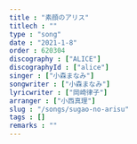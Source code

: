```yaml
---
title : "素顔のアリス"
titlech : ""
type : "song"
date : "2021-1-8"
order : 620304
discography : ["ALICE"]
discographyId : ["alice"]
singer : ["小森まなみ"]
songwriter : ["小森まなみ"]
lyricwriter : ["岡崎律子"]
arranger : ["小西真理"]
slug : "/songs/sugao-no-arisu"
tags : []
remarks : ""
---
```


